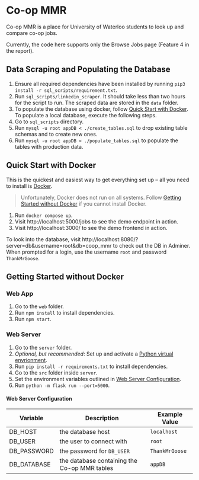 # Co-op MMR

Co-op MMR is a place for University of Waterloo students to look up and compare co-op jobs.

Currently, the code here supports only the Browse Jobs page (Feature 4 in the report).

## Data Scraping and Populating the Database

1. Ensure all required dependencies have been installed by running `pip3 install -r sql_scripts/requirement.txt`.
1. Run `sql_scripts/linkedin_scraper`. It should take less than two hours for the script to run. The scraped data are stored in the `data` folder.
1. To populate the database using docker, follow [Quick Start with Docker](#quick-start-with-docker). To populate a local database, execute the following steps.
1. Go to `sql_scripts` directory.
1. Run `mysql -u root appDB < ./create_tables.sql` to drop existing table schemas and to create new ones.
1. Run `mysql -u root appDB < ./populate_tables.sql` to populate the tables with production data.

## Quick Start with Docker

This is the quickest and easiest way to get everything set up – all you need to install is [Docker](https://www.docker.com/).

> Unfortunately, Docker does not run on all systems. Follow [Getting Started without Docker](#getting-started-without-docker) if you cannot install Docker.

1. Run `docker compose up`.
1. Visit http://localhost:5000/jobs to see the demo endpoint in action.
1. Visit http://localhost:3000/ to see the demo frontend in action.

To look into the database, visit http://localhost:8080/?server=db&username=root&db=coop_mmr to check out the DB in Adminer. When prompted for a login, use the username `root` and password `ThankMrGoose`.

## Getting Started without Docker

### Web App

1. Go to the `web` folder.
1. Run `npm install` to install dependencies.
1. Run `npm start`.

### Web Server

1. Go to the `server` folder.
1. _Optional, but recommended_: Set up and activate a [Python virtual envrionment](https://docs.python.org/3/library/venv.html).
1. Run `pip install -r requirements.txt` to install dependencies.
1. Go to the `src` folder inside `server`.
1. Set the environment variables outlined in [Web Server Configuration](#web-server-configuration).
1. Run `python -m flask run --port=5000`.

#### Web Server Configuration

| Variable    | Description                                  | Example Value  |
| ----------- | -------------------------------------------- | -------------- |
| DB_HOST     | the database host                            | `localhost`    |
| DB_USER     | the user to connect with                     | `root`         |
| DB_PASSWORD | the password for `DB_USER`                   | `ThankMrGoose` |
| DB_DATABASE | the database containing the Co-op MMR tables | `appDB`        |
